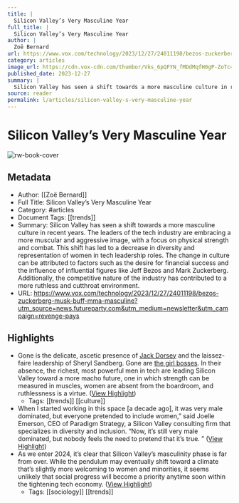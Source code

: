 ```yaml
---
title: |
  Silicon Valley’s Very Masculine Year
full_title: |
  Silicon Valley’s Very Masculine Year
author: |
  Zoë Bernard
url: https://www.vox.com/technology/2023/12/27/24011198/bezos-zuckerberg-musk-buff-mma-masculine?utm_source=news.futureparty.com&utm_medium=newsletter&utm_campaign=revenge-pays
category: articles
image_url: https://cdn.vox-cdn.com/thumbor/Vks_6pQFYN_fMDdMqfH0gP-ZoTc=/0x0:1920x1005/fit-in/1200x630/cdn.vox-cdn.com/uploads/chorus_asset/file/25179421/Vox_MasculinityProblem_RichardAChance.jpg
published_date: 2023-12-27
summary: |
  Silicon Valley has seen a shift towards a more masculine culture in recent years. The leaders of the tech industry are embracing a more muscular and aggressive image, with a focus on physical strength and combat. This shift has led to a decrease in diversity and representation of women in tech leadership roles. The change in culture can be attributed to factors such as the desire for financial success and the influence of influential figures like Jeff Bezos and Mark Zuckerberg. Additionally, the competitive nature of the industry has contributed to a more ruthless and cutthroat environment.
source: reader
permalink: l/articles/silicon-valley-s-very-masculine-year
---
```

# Silicon Valley’s Very Masculine Year

![rw-book-cover](https://cdn.vox-cdn.com/thumbor/Vks_6pQFYN_fMDdMqfH0gP-ZoTc=/0x0:1920x1005/fit-in/1200x630/cdn.vox-cdn.com/uploads/chorus_asset/file/25179421/Vox_MasculinityProblem_RichardAChance.jpg)

## Metadata
- Author: [[Zoë Bernard]]
- Full Title: Silicon Valley’s Very Masculine Year
- Category: #articles
- Document Tags: [[trends]] 
- Summary: Silicon Valley has seen a shift towards a more masculine culture in recent years. The leaders of the tech industry are embracing a more muscular and aggressive image, with a focus on physical strength and combat. This shift has led to a decrease in diversity and representation of women in tech leadership roles. The change in culture can be attributed to factors such as the desire for financial success and the influence of influential figures like Jeff Bezos and Mark Zuckerberg. Additionally, the competitive nature of the industry has contributed to a more ruthless and cutthroat environment.
- URL: https://www.vox.com/technology/2023/12/27/24011198/bezos-zuckerberg-musk-buff-mma-masculine?utm_source=news.futureparty.com&utm_medium=newsletter&utm_campaign=revenge-pays

## Highlights
- Gone is the delicate, ascetic presence of [Jack Dorsey](https://www.vox.com/jack-dorsey) and the laissez-faire leadership of Sheryl Sandberg. Gone are [the girl bosses](https://www.vanityfair.com/style/2023/09/where-have-all-the-girlbosses-gone). In their absence, the richest, most powerful men in tech are leading Silicon Valley toward a more macho future, one in which strength can be measured in muscles, women are absent from the boardroom, and ruthlessness is a virtue. ([View Highlight](https://read.readwise.io/read/01hjr8nwzj9m902t2r1pdts3ef))
    - Tags: [[trends]] [[culture]] 
- When I started working in this space [a decade ago], it was very male dominated, but everyone pretended to include women,” said Joelle Emerson, CEO of Paradigm Strategy, a Silicon Valley consulting firm that specializes in diversity and inclusion. “Now, it’s still very male dominated, but nobody feels the need to pretend that it’s true. ” ([View Highlight](https://read.readwise.io/read/01hjr8s6mqfx4gt7a9p06xpstb))
- As we enter 2024, it’s clear that Silicon Valley’s masculinity phase is far from over. While the pendulum may eventually shift toward a climate that’s slightly more welcoming to women and minorities, it seems unlikely that social progress will become a priority anytime soon within the tightening tech economy. ([View Highlight](https://read.readwise.io/read/01hjr93pk60mf3g76y9z7bq3z5))
    - Tags: [[sociology]] [[trends]] 


